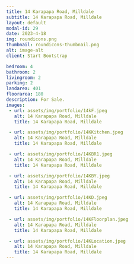 ```yaml
---
title: 14 Karapapa Road, Milldale
subtitle: 14 Karapapa Road, Milldale
layout: default
modal-id: 29
date: 2023-4-18
img: roundicons.png
thumbnail: roundicons-thumbnail.png
alt: image-alt
client: Start Bootstrap

bedroom: 4
bathroom: 2
livingroom: 2
parking: 2
landarea: 401
floorarea: 180
description: For Sale.
images:
 - url: assets/img/portfolio/14kF.jpeg
   alt: 14 Karapapa Road, Milldale
   title: 14 Karapapa Road, Milldale

 - url: assets/img/portfolio/14KKitchen.jpeg
   alt: 14 Karapapa Road, Milldale
   title: 14 Karapapa Road, Milldale

 - url: assets/img/portfolio/14KBR1.jpeg
   alt: 14 Karapapa Road, Milldale
   title: 14 Karapapa Road, Milldale

 - url: assets/img/portfolio/14KBY.jpeg
   alt: 14 Karapapa Road, Milldale
   title: 14 Karapapa Road, Milldale

 - url: assets/img/portfolio/14KD.jpeg
   alt: 14 Karapapa Road, Milldale
   title: 14 Karapapa Road, Milldale

 - url: assets/img/portfolio/14KFloorplan.jpeg
   alt: 14 Karapapa Road, Milldale
   title: 14 Karapapa Road, Milldale

 - url: assets/img/portfolio/14KLocation.jpeg
   alt: 14 Karapapa Road, Milldale
   title: 14 Karapapa Road, Milldale
---
```

